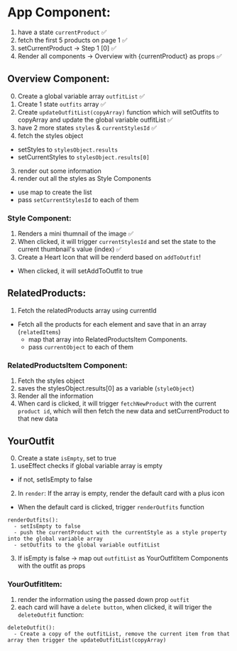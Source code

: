 # App Component:
1. have a state `currentProduct` ✅
2. fetch the first 5 products on page 1 ✅
3. setCurrentProduct -> Step 1 [0] ✅
4. Render all components -> Overview with {currentProduct} as props ✅
                         
## Overview Component:
0. Create a global variable array `outfitList` ✅
0. Create 1 state `outfits` array ✅
0. Create `updateOutfitList(copyArray)` function which will setOutfits to copyArray and update the global variable outfitList ✅
1. have 2 more states `styles` & `currentStylesId` ✅
2. fetch the styles object 
  - setStyles to `stylesObject.results`
  - setCurrentStyles to `stylesObject.results[0]`
3. render out some information
5. render out all the styles as Style Components
  - use map to create the list
  - pass `setCurrentStylesId` to each of them

### Style Component:
1. Renders a mini thumnail of the image ✅
2. When clicked, it will trigger `currentStylesId` and set the state to the current thumbnail's value (index) ✅
3. Create a Heart Icon that will be renderd based on `addToOutfit`!
  - When clicked, it will setAddToOutfit to true

## RelatedProducts:
1. Fetch the relatedProducts array using currentId
  - Fetch all the products for each element and save that in an array (`relatedItems`)
    - map that array into RelatedProductsItem Components.
    - pass `currentObject` to each of them

### RelatedProductsItem Component:
1. Fetch the styles object
2. saves the stylesObject.results[0] as a variable (`styleObject`)
3. Render all the information
4. When card is clicked, it will trigger `fetchNewProduct` with the current `product id`, which will then fetch the new data and setCurrentProduct to that new data

## YourOutfit
0. Create a state `isEmpty`, set to true
1. useEffect checks if global variable array is empty
  - if not, setIsEmpty to false 
2. In `render`: If the array is empty, render the default card with a plus icon
  - When the default card is clicked, trigger `renderOutfits` function
```
renderOutfits():
  - setIsEmpty to false
  - push the currentProduct with the currentStyle as a style property into the global variable array
  - setOutfits to the global variable outfitList
```
3. If isEmpty is false -> map out `outfitList` as YourOutfitItem Components with the outfit as props

### YourOutfitItem:
1. render the information using the passed down prop `outfit`
2. each card will have a `delete button`, when clicked, it will triger the `deleteOutfit` function:
```
deleteOutfit():
  - Create a copy of the outfitList, remove the current item from that array then trigger the updateOutfitList(copyArray)
```
